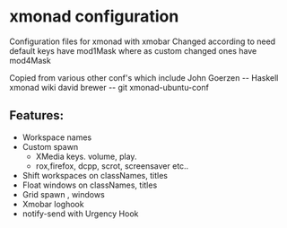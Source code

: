 xmonad configuration
====================
Configuration files for xmonad with xmobar
Changed according to need
default keys have mod1Mask
    where as custom changed ones have mod4Mask

Copied from various other conf's which include
John Goerzen -- Haskell xmonad wiki
david brewer -- git xmonad-ubuntu-conf

Features:
--------
* Workspace names
* Custom spawn
    * XMedia keys. volume, play.
    * rox,firefox, dcpp, scrot, screensaver etc..
* Shift workspaces on classNames, titles
* Float windows on classNames, titles
* Grid spawn , windows
* Xmobar loghook
* notify-send with Urgency Hook
